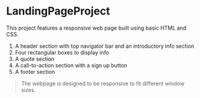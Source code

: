 # LandingPageProject

This project features a responsive web page built using basic HTML and CSS.
1. A header section with top navigator bar and an introductory info section 
2. Four rectangular boxes to display info 
3. A quote section 
4. A call-to-action section with a sign up button
5. A footer section

> The webpage is designed to be responsive to fit different window sizes.   
